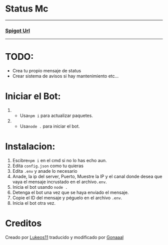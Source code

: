 # Status Mc


***


### [**Spigot Url**](https://www.spigotmc.org/resources/mc-discord-server-status-bot.96831/)

***


# TODO:
- Crea tu propio mensaje de status
- Crear sistema de avisos si hay mantenimiento etc...

# Iniciar el Bot:
1. - Usa`npm i` para actualizar paquetes.
2. - Usa`node .` para iniciar el bot.

# Instalacion:
1. Escibre`npm i` en el cmd si no lo has echo aun.
2. Edita `config.json` como tu quieras
3. Edita `.env` y anade lo necesario
4. Anade, la ip del server, Puerto, Muestre la IP y el canal donde desea que vaya el mensaje incrustado en el archivo`.env`.
5. Inicia el bot usando `node .`
6. Detenga el bot una vez que se haya enviado el mensaje.
7. Copie el ID del mensaje y péguelo en el archivo `.env`.
8. Inicia el bot otra vez.

# Creditos
Creado por <a href="https://github.com/Lukeos11">Lukeos11</a> traducido y modificado por <a href="https://github.com/gonaaal">Gonaaal</a>
